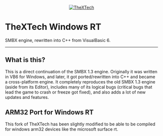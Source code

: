 <p align="center">
<a href="https://github.com/Wohlstand/TheXTech/releases"><img src="https://raw.githubusercontent.com/Wohlstand/TheXTech/master/resources/icon/thextech_512.png" alt="TheXTech"></a>
</p>

# TheXTech Windows RT

SMBX engine, rewritten into C++ from VisualBasic 6.

-----------


## What is this?
This is a direct continuation of the SMBX 1.3 engine. Originally it was written in VB6 for Windows, and later, it got ported/rewritten into C++ and became a cross-platform engine. It completely reproduces the old SMBX 1.3 engine (aside from its Editor), includes many of its logical bugs (critical bugs that lead the game to crash or freeze got fixed), and also adds a lot of new updates and features.


## ARM32 Port for Windows RT
This fork of TheXTech has been slightly modified to be able to be compiled for windows arm32 devices like the microsoft surface rt.
